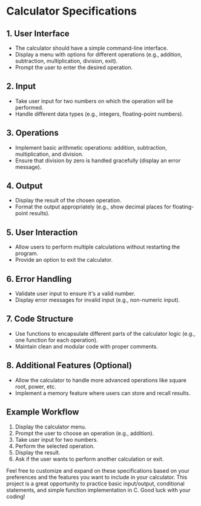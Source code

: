 # Calculator Specifications

## 1. User Interface

- The calculator should have a simple command-line interface.
- Display a menu with options for different operations (e.g., addition, subtraction, multiplication, division, exit).
- Prompt the user to enter the desired operation.

## 2. Input

- Take user input for two numbers on which the operation will be performed.
- Handle different data types (e.g., integers, floating-point numbers).

## 3. Operations

- Implement basic arithmetic operations: addition, subtraction, multiplication, and division.
- Ensure that division by zero is handled gracefully (display an error message).

## 4. Output

- Display the result of the chosen operation.
- Format the output appropriately (e.g., show decimal places for floating-point results).

## 5. User Interaction

- Allow users to perform multiple calculations without restarting the program.
- Provide an option to exit the calculator.

## 6. Error Handling

- Validate user input to ensure it's a valid number.
- Display error messages for invalid input (e.g., non-numeric input).

## 7. Code Structure

- Use functions to encapsulate different parts of the calculator logic (e.g., one function for each operation).
- Maintain clean and modular code with proper comments.

## 8. Additional Features (Optional)

- Allow the calculator to handle more advanced operations like square root, power, etc.
- Implement a memory feature where users can store and recall results.

## Example Workflow

1. Display the calculator menu.
2. Prompt the user to choose an operation (e.g., addition).
3. Take user input for two numbers.
4. Perform the selected operation.
5. Display the result.
6. Ask if the user wants to perform another calculation or exit.

Feel free to customize and expand on these specifications based on your preferences and the features you want to include in your calculator. This project is a great opportunity to practice basic input/output, conditional statements, and simple function implementation in C. Good luck with your coding!
